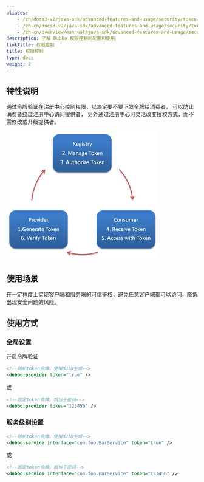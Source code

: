 ```yaml
---
aliases:
    - /zh/docs3-v2/java-sdk/advanced-features-and-usage/security/token-authorization/
    - /zh-cn/docs3-v2/java-sdk/advanced-features-and-usage/security/token-authorization/
    - /zh-cn/overview/mannual/java-sdk/advanced-features-and-usage/security/token-authorization/
description: 了解 Dubbo 权限控制的配置和使用
linkTitle: 权限控制
title: 权限控制
type: docs
weight: 2
---
```







## 特性说明

通过令牌验证在注册中心控制权限，以决定要不要下发令牌给消费者，
可以防止消费者绕过注册中心访问提供者，
另外通过注册中心可灵活改变授权方式，而不需修改或升级提供者。

![/user-guide/images/dubbo-token.jpg](/imgs/user/dubbo-token.jpg)

## 使用场景

在一定程度上实现客户端和服务端的可信鉴权，避免任意客户端都可以访问，降低出现安全问题的风险。

## 使用方式

### 全局设置

开启令牌验证

```xml
<!--随机token令牌，使用UUID生成-->
<dubbo:provider token="true" />
```

或

```xml
<!--固定token令牌，相当于密码-->
<dubbo:provider token="123456" />
```
### 服务级别设置

```xml
<!--随机token令牌，使用UUID生成-->
<dubbo:service interface="com.foo.BarService" token="true" />
```

或

```xml
<!--固定token令牌，相当于密码-->
<dubbo:service interface="com.foo.BarService" token="123456" />
```
